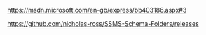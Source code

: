https://msdn.microsoft.com/en-gb/express/bb403186.aspx#3

https://github.com/nicholas-ross/SSMS-Schema-Folders/releases
